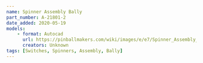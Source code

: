 ```yaml
---
name: Spinner Assembly Bally
part_number: A-21801-2 
date_added: 2020-05-19
models:
    - format: Autocad
      url: https://pinballmakers.com/wiki/images/e/e7/Spinner_Assembly_A-21801-2.dwg
      creators: Unknown
tags: [Switches, Spinners, Assembly, Bally]
---
```

